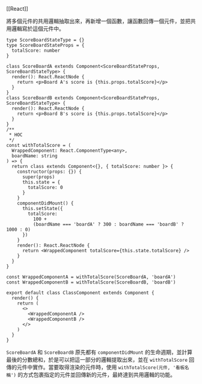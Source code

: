 [[React]]

將多個元件的共用邏輯抽取出來，再新增一個函數，讓函數回傳一個元件，並把共用邏輯寫於這個元件中。
```tsx
type ScoreBoardStateType = {}
type ScoreBoardStateProps = {
  totalScore: number
}

class ScoreBoardA extends Component<ScoreBoardStateProps, ScoreBoardStateType> {
  render(): React.ReactNode {
    return <p>Board A's score is {this.props.totalScore}</p>
  }
}
class ScoreBoardB extends Component<ScoreBoardStateProps, ScoreBoardStateType> {
  render(): React.ReactNode {
    return <p>Board B's score is {this.props.totalScore}</p>
  }
}
/**
 * HOC
 */
const withTotalScore = (
  WrappedComponent: React.ComponentType<any>,
  boardName: string
) => {
  return class extends Component<{}, { totalScore: number }> {
    constructor(props: {}) {
      super(props)
      this.state = {
        totalScore: 0
      }
    }
    componentDidMount() {
      this.setState({
        totalScore:
          100 +
          (boardName === 'boardA' ? 300 : boardName === 'boardB' ? 1000 : 0)
      })
    }
    render(): React.ReactNode {
      return <WrappedComponent totalScore={this.state.totalScore} />
    }
  }
}

const WrappedComponentA = withTotalScore(ScoreBoardA, 'boardA')
const WrappedComponentB = withTotalScore(ScoreBoardB, 'boardB')

export default class ClassComponent extends Component {
  render() {
    return (
      <>
        <WrappedComponentA />
        <WrappedComponentB />
      </>
    )
  }
}
```

`ScoreBoardA` 和 `ScoreBoardB` 原先都有 `componentDidMount` 的生命週期，並計算最後的分數總和，於是可以把這一部分的邏輯提取出來，並在 `withTotalScore` 回傳的元件中實作。當要取得渲染的元件時，使用 `withTotalScore(元件, '看板名稱')` 的方式包裹指定的元件並回傳新的元件，最終達到共用邏輯的功能。